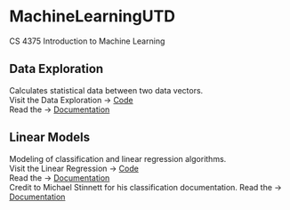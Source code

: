 # MachineLearningUTD
CS 4375 Introduction to Machine Learning

## Data Exploration
Calculates statistical data between two data vectors.<br>
Visit the Data Exploration -> [Code](DataExploration/DataExploration.cpp)<br>
Read the -> [Documentation](DataExploration/Document.md)<br>

## Linear Models
Modeling of classification and linear regression algorithms.<br>
Visit the Linear Regression -> [Code](LinearModels/AccelerometerLinReg.Rmd)<br>
Read the -> [Documentation](LinearModels/LinearRegression.pdf)<br>
Credit to Michael Stinnett for his classification documentation.
Read the -> [Documentation](LinearModels/Classification.pdf)
